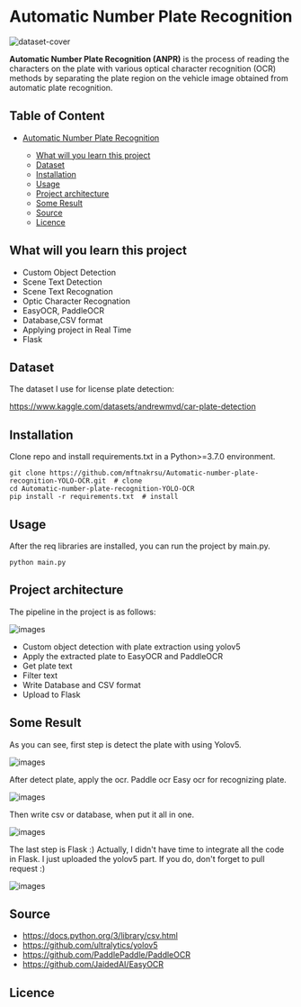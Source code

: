 # Automatic Number Plate Recognition

![dataset-cover](https://user-images.githubusercontent.com/57320216/166916670-03dfabe1-8c6c-471a-875c-8715354aa957.jpg)

**Automatic Number Plate Recognition (ANPR)** is the process of reading the characters on the plate with various optical character recognition (OCR) methods by separating the plate region on the vehicle image obtained from automatic plate recognition.

## Table of Content

- [Automatic Number Plate Recognition](#automatic-number-plate-recognition)

  * [What will you learn this project ](#what-will-you-learn-this-project)
  * [Dataset](#dataset)
  * [Installation](#installation)
  * [Usage](#usage)
  * [Project architecture](#project-architecture)
  * [Some Result](#some-result)
  * [Source](#source)
  * [Licence](#licence)


## What will you learn this project 

* Custom Object Detection
* Scene Text Detection
* Scene Text Recognation
* Optic Character Recognation
* EasyOCR, PaddleOCR
* Database,CSV format
* Applying project in Real Time
* Flask
## Dataset
The dataset I use for license plate detection:  

https://www.kaggle.com/datasets/andrewmvd/car-plate-detection

## Installation

Clone repo and install requirements.txt in a Python>=3.7.0 environment.

    git clone https://github.com/mftnakrsu/Automatic-number-plate-recognition-YOLO-OCR.git  # clone
    cd Automatic-number-plate-recognition-YOLO-OCR
    pip install -r requirements.txt  # install

## Usage

After the req libraries are installed, you can run the project by main.py.

    python main.py

## Project architecture

The pipeline in the project is as follows:  

![images](https://github.com/mftnakrsu/Automatic-number-plate-recognition-YOLO-OCR/blob/main/imgs/flowchart.png)

- Custom object detection with plate extraction using yolov5
- Apply the extracted plate to EasyOCR and PaddleOCR
- Get plate text
- Filter text
- Write Database and CSV format
- Upload to Flask  


## Some Result

As you can see, first step is detect the plate with using Yolov5. 

![images](https://github.com/mftnakrsu/Automatic-number-plate-recognition-YOLO-OCR/blob/main/imgs/realtime.png)

After detect plate, apply the ocr. Paddle ocr Easy ocr for recognizing plate.  

![images](https://github.com/mftnakrsu/Automatic-number-plate-recognition-YOLO-OCR/blob/main/imgs/plate_recog.jpg)

Then write csv or database, when put it all in one.  

![images](https://github.com/mftnakrsu/Automatic-number-plate-recognition-YOLO-OCR/blob/main/imgs/all.png)

The last step is Flask :) Actually, I didn't have time to integrate all the code in Flask. I just uploaded the yolov5 part. If you do, don't forget to pull request :)  

![images](https://github.com/mftnakrsu/Automatic-number-plate-recognition-YOLO-OCR/blob/main/imgs/flask_test.png)


## Source  
- https://docs.python.org/3/library/csv.html  
- https://github.com/ultralytics/yolov5  
- https://github.com/PaddlePaddle/PaddleOCR  
- https://github.com/JaidedAI/EasyOCR  
## Licence
